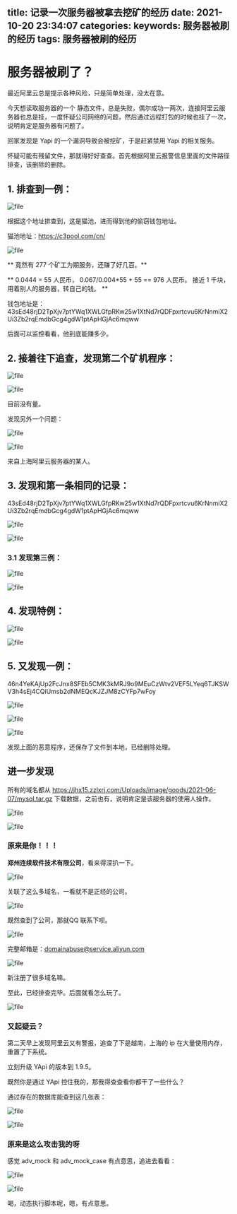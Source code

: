 title: 记录一次服务器被拿去挖矿的经历
date: 2021-10-20 23:34:07
categories:
keywords: 服务器被刷的经历
tags: 服务器被刷的经历
---

# 服务器被刷了？

最近阿里云总是提示各种风险，只是简单处理，没太在意。

今天想读取服务器的一个 静态文件，总是失败，偶尔成功一两次，连接阿里云服务器也总是挂，一度怀疑公司网络的问题，然后通过远程打包的时候也挂了一次，说明肯定是服务器有问题了。

回家发现是 Yapi 的一个漏洞导致会被挖矿，于是赶紧禁用 Yapi 的相关服务。

怀疑可能有残留文件，那就得好好查查。首先根据阿里云报警信息里面的文件路径排查，该删除的删除。

## 1. 排查到一例：

![file](https://img-blog.csdnimg.cn/20211020232639907.png)


根据这个地址排查到，这是猫池，进而得到他的偷窃钱包地址。

猫池地址：https://c3pool.com/cn/


![file](https://img-blog.csdnimg.cn/20211020232640520.png)


** 竟然有 277 个矿工为期服务，还赚了好几百。**

** 0.0444 = 55 人民币，  0.067/0.004*55 + 55 == 976 人民币。 接近 1 千块，用着别人的服务器，转自己的钱。 **

钱包地址是：43sEd48rjD2TpXjv7ptYWq1XWLGfpRKw25w1XtNd7rQDFpxrtcvu6KrNnmiX2Ui3Zb2rqEmdbGcg4gdW1ptApHGjAc6mqww

后面可以监控看看，他到底能赚多少。

## 2. 接着往下追查，发现第二个矿机程序：

![file](https://img-blog.csdnimg.cn/20211020232640905.png)

![file](https://img-blog.csdnimg.cn/20211020232641178.png)


目前没有量。

发现另外一个问题：

![file](https://img-blog.csdnimg.cn/20211020232641454.png)

![file](https://img-blog.csdnimg.cn/20211020232641726.png)

来自上海阿里云服务器的某人。

## 3. 发现和第一条相同的记录：

43sEd48rjD2TpXjv7ptYWq1XWLGfpRKw25w1XtNd7rQDFpxrtcvu6KrNnmiX2Ui3Zb2rqEmdbGcg4gdW1ptApHGjAc6mqww


![file](https://img-blog.csdnimg.cn/20211020232642218.png)

![file](https://img-blog.csdnimg.cn/20211020232642693.png)




### 3.1 发现第三例：

![file](https://img-blog.csdnimg.cn/20211020232643199.png)

![file](https://img-blog.csdnimg.cn/20211020232643519.png)


## 4. 发现特例：


![file](https://img-blog.csdnimg.cn/20211020232643815.png)

![file](https://img-blog.csdnimg.cn/20211020232644123.png)


## 5. 又发现一例：

46n4YeKAjUp2FcJnx8SFEb5CMK3kMRJ9o9MEuCzWtv2VEF5LYeq6TJKSWV3h4sEj4CQiUmsb2dNMEQcKJZJM8zCYFp7wFoy


![file](https://img-blog.csdnimg.cn/20211020232644434.png)


![file](https://img-blog.csdnimg.cn/20211020232644898.png)

![file](https://img-blog.csdnimg.cn/20211020232645262.png)


发现上面的恶意程序，还保存了文件到本地，已经删除处理。



## 进一步发现

所有的域名都从  https://jhx15.zzlxrj.com/Uploads/image/goods/2021-06-07/mysql.tar.gz  下载数据，之前也有，说明肯定是该服务器的使用人操作。


![file](https://img-blog.csdnimg.cn/20211020232645640.png)

![file](https://img-blog.csdnimg.cn/2021102023264615.png)


### 原来是你！！！

**郑州连续软件技术有限公司**，看来得深扒一下。

![file](https://img-blog.csdnimg.cn/20211020232646382.png)


关联了这么多域名，一看就不是正经的公司。

![file](https://img-blog.csdnimg.cn/20211020232646590.png)


既然查到了公司，那就QQ 联系下呗。

![file](https://img-blog.csdnimg.cn/20211020232646825.png)


完整邮箱是：domainabuse@service.aliyun.com


![file](https://img-blog.csdnimg.cn/20211020232647113.png)


新注册了很多域名嘛。

至此，已经排查完毕。后面就看怎么玩了。


![file](https://img-blog.csdnimg.cn/20211020232647657.png)


### 又起疑云？

第二天早上发现阿里云又有警报，追查了下是越南，上海的 ip 在大量使用内存，重置了下系统。

立刻升级 YApi 的版本到 1.9.5。

既然你是通过 YApi 控住我的，那我得查查看你都干了一些什么？

通过存在的数据库能查到这几张表：

![file](https://img-blog.csdnimg.cn/20211020232647826.png)


![file](https://img-blog.csdnimg.cn/2021102023264864.png)


### 原来是这么攻击我的呀
感觉 adv_mock 和  adv_mock_case  有点意思，追进去看看：

![file](https://img-blog.csdnimg.cn/20211020232648374.png)


![file](https://img-blog.csdnimg.cn/20211020232648670.png)


喝，动态执行脚本呢，嗯，有点意思。

